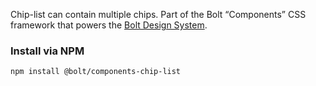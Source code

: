 Chip-list can contain multiple chips. Part of the Bolt “Components” CSS framework that powers the [Bolt Design System](https://www.boltdesignsystem.com).

### Install via NPM
```
npm install @bolt/components-chip-list
```
